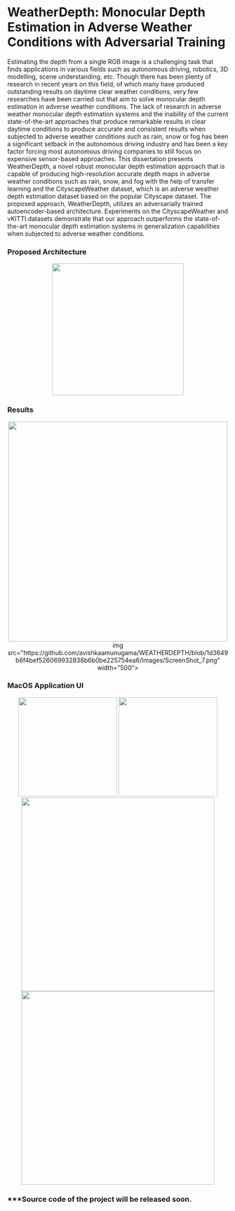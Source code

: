 # WeatherDepth: Monocular Depth Estimation in Adverse Weather Conditions with Adversarial Training

Estimating the depth from a single RGB image is a challenging task that finds applications in various fields such as autonomous driving, robotics, 3D modelling, scene understanding, etc. Though there has been plenty of research in recent years on this field, of which many have produced outstanding results on daytime clear weather conditions, very few researches have been carried out that aim to solve monocular depth estimation in adverse weather conditions. The lack of research in adverse weather monocular depth estimation systems and the inability of the current state-of-the-art approaches that produce remarkable results in clear daytime conditions to produce accurate and consistent results when subjected to adverse weather conditions such as rain, snow or fog has been a significant setback in the autonomous driving industry and has been a key factor forcing most autonomous driving companies to still focus on expensive sensor-based approaches. This dissertation presents WeatherDepth, a novel robust monocular depth estimation approach that is capable of producing high-resolution accurate depth maps in adverse weather conditions such as rain, snow, and fog with the help of transfer learning and the CityscapeWeather dataset, which is an adverse weather depth estimation dataset based on the popular Cityscape dataset. The proposed approach, WeatherDepth, utilizes an adversarially trained autoencoder-based architecture. Experiments on the CityscapeWeather and vKITTI datasets demonstrate that our approach outperforms the state-of-the-art monocular depth estimation systems in generalization capabilities when subjected to adverse weather conditions.

### Proposed Architecture
<p align="center">
  <img src="https://github.com/avishkaamunugama/WEATHERDEPTH/blob/1d3649b6f4bef526069932838b6b0be225754ea6/Images/ScreenShot_5.png" height="300">
</p>

### Results
<p align="center">
  <img src="https://github.com/avishkaamunugama/WEATHERDEPTH/blob/1d3649b6f4bef526069932838b6b0be225754ea6/Images/ScreenShot_6.png" width="500">
  img src="https://github.com/avishkaamunugama/WEATHERDEPTH/blob/1d3649b6f4bef526069932838b6b0be225754ea6/Images/ScreenShot_7.png" width="500">
</p>

### MacOS Application UI
<p align="center">
  <img src="https://github.com/avishkaamunugama/WEATHERDEPTH/blob/7f14aaec2404845559276315cdbf19368b679d56/Images/ScreenShot_1.png" height="225">  <img src="https://github.com/avishkaamunugama/WEATHERDEPTH/blob/7f14aaec2404845559276315cdbf19368b679d56/Images/ScreenShot_2.png" height="225">
  <img src="https://github.com/avishkaamunugama/WEATHERDEPTH/blob/7f14aaec2404845559276315cdbf19368b679d56/Images/ScreenShot_3.png" height="440">
  <img src="https://github.com/avishkaamunugama/WEATHERDEPTH/blob/7f14aaec2404845559276315cdbf19368b679d56/Images/ScreenShot_4.png" height="440">
</p>

### ***Source code of the project will be released soon.

